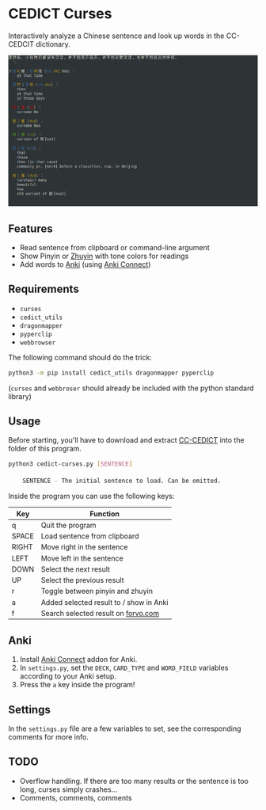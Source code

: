 # CEDICT Curses

Interactively analyze a Chinese sentence and look up words in the CC-CEDCIT dictionary.

![screenshot](Screenshot.png)

## Features

* Read sentence from clipboard or command-line argument
* Show Pinyin or [Zhuyin](https://en.wikipedia.org/wiki/Bopomofo) with tone colors for readings
* Add words to [Anki](https://apps.ankiweb.net/) (using [Anki Connect](https://foosoft.net/projects/anki-connect/))
  
## Requirements

* `curses`
* `cedict_utils`
* `dragonmapper`
* `pyperclip`
* `webbrowser`

The following command should do the trick:

```sh
python3 -m pip install cedict_utils dragonmapper pyperclip
```

(`curses` and `webbroser` should already be included with the python standard library)

## Usage

Before starting, you'll have to download and extract [CC-CEDICT](https://www.mdbg.net/chinese/dictionary?page=cedict) into the folder of this program.

```sh
python3 cedict-curses.py [SENTENCE]

    SENTENCE - The initial sentence to load. Can be omitted.
```

Inside the program you can use the following keys:

| Key | Function |
| --- | --- |
| q | Quit the program |
| SPACE | Load sentence from clipboard |
| RIGHT | Move right in the sentence |
| LEFT | Move left in the sentence |
| DOWN | Select the next result |
| UP | Select the previous result |
| r | Toggle between pinyin and zhuyin |
| a | Added selected result to / show in Anki |
| f | Search selected result on [forvo.com](https://forvo.com/) |

## Anki

1. Install [Anki Connect](https://ankiweb.net/shared/info/2055492159) addon for Anki.
2. In `settings.py`, set the `DECK`, `CARD_TYPE` and `WORD_FIELD` variables according to your Anki setup.
3. Press the `a` key inside the program!

## Settings

In the `settings.py` file are a few variables to set, see the corresponding comments for more info.

## TODO

* Overflow handling. If there are too many results or the sentence is too long, curses simply crashes...
* Comments, comments, comments